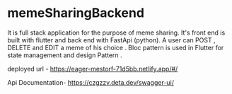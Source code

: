# memeSharingBackend

It is full stack application for the purpose of meme sharing. It's front end is built with flutter and back end with FastApi (python). A user can POST , DELETE and EDIT a meme of his choice . Bloc pattern is used in Flutter for state management and design Pattern .

deployed url - https://eager-mestorf-71d5bb.netlify.app/#/

Api Documentation- https://czgzzv.deta.dev/swagger-ui/
